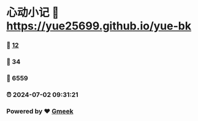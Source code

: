 # 心动小记 :link: https://yue25699.github.io/yue-bk 
### :page_facing_up: [12](https://yue25699.github.io/yue-bk/tag.html) 
### :speech_balloon: 34 
### :hibiscus: 6559 
### :alarm_clock: 2024-07-02 09:31:21 
### Powered by :heart: [Gmeek](https://github.com/Meekdai/Gmeek)
